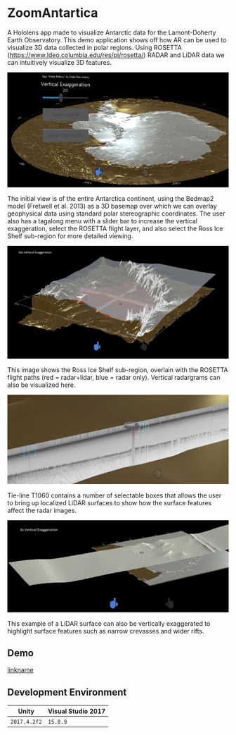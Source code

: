 # ZoomAntartica
A Hololens app made to visualize Antarctic data for the Lamont-Doherty Earth Observatory. This demo application shows off how AR can be used to visualize 3D data collected in polar regions. Using ROSETTA (https://www.ldeo.columbia.edu/res/pi/rosetta/) RADAR and LiDAR data we can intuitively visualize 3D features.

![alt text](https://github.com/martinjpratt/ZoomAntarctica/blob/master/Repo/ZoomAnt4.png)

The initial view is of the entire Antarctica continent, using the Bedmap2 model (Fretwell et al. 2013) as a 3D basemap over which we can overlay geophysical data using standard polar stereographic coordinates. The user also has a tagalong menu with a slider bar to increase the vertical exaggeration, select the ROSETTA flight layer, and also select the Ross Ice Shelf sub-region for more detailed viewing.

![alt text](https://github.com/martinjpratt/ZoomAntarctica/blob/master/Repo/ZoomAnt1.png)

This image shows the Ross Ice Shelf sub-region, overlain with the ROSETTA flight paths (red = radar+lidar, blue = radar only). Vertical radargrams can also be visualized here.

![alt text](https://github.com/martinjpratt/ZoomAntarctica/blob/master/Repo/ZoomAnt2.png)

Tie-line T1060 contains a number of selectable boxes that allows the user to bring up localized LiDAR surfaces to show how the surface features affect the radar images.

![alt text](https://github.com/martinjpratt/ZoomAntarctica/blob/master/Repo/ZoomAnt3.png)

This example of a LiDAR surface can also be vertically exaggerated to highlight surface features such as narrow crevasses and wider rifts.

## Demo

[linkname](https://www.youtube.com/embed/VhDaVfjHbcs)

## Development Environment

Unity | Visual Studio 2017
--- | ---
`2017.4.2f2` | `15.8.9` |





